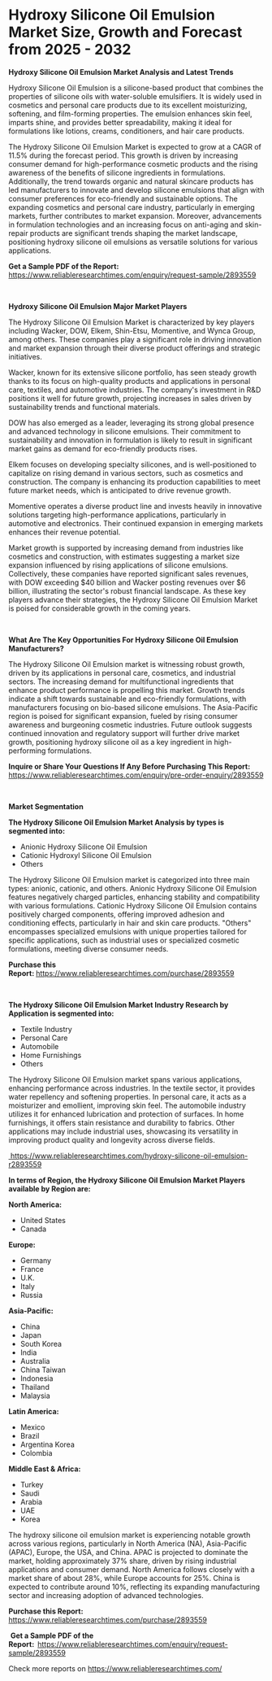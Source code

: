 <p><h1>Hydroxy Silicone Oil Emulsion Market Size, Growth and Forecast from 2025 - 2032</h1></p><p><strong>Hydroxy Silicone Oil Emulsion Market Analysis and Latest Trends</strong></p>
<p><p>Hydroxy Silicone Oil Emulsion is a silicone-based product that combines the properties of silicone oils with water-soluble emulsifiers. It is widely used in cosmetics and personal care products due to its excellent moisturizing, softening, and film-forming properties. The emulsion enhances skin feel, imparts shine, and provides better spreadability, making it ideal for formulations like lotions, creams, conditioners, and hair care products.</p><p>The Hydroxy Silicone Oil Emulsion Market is expected to grow at a CAGR of 11.5% during the forecast period. This growth is driven by increasing consumer demand for high-performance cosmetic products and the rising awareness of the benefits of silicone ingredients in formulations. Additionally, the trend towards organic and natural skincare products has led manufacturers to innovate and develop silicone emulsions that align with consumer preferences for eco-friendly and sustainable options. The expanding cosmetics and personal care industry, particularly in emerging markets, further contributes to market expansion. Moreover, advancements in formulation technologies and an increasing focus on anti-aging and skin-repair products are significant trends shaping the market landscape, positioning hydroxy silicone oil emulsions as versatile solutions for various applications.</p></p>
<p><strong>Get a Sample PDF of the Report:&nbsp;</strong> <a href="https://www.reliableresearchtimes.com/enquiry/request-sample/2893559?utm_campaign=3227&utm_medium=2&utm_source=Github&utm_content=ia&utm_term=15032025&utm_id=hydroxy-silicone-oil-emulsion">https://www.reliableresearchtimes.com/enquiry/request-sample/2893559</a></p>
<p>&nbsp;</p>
<p><strong>Hydroxy Silicone Oil Emulsion Major Market Players</strong></p>
<p><p>The Hydroxy Silicone Oil Emulsion Market is characterized by key players including Wacker, DOW, Elkem, Shin-Etsu, Momentive, and Wynca Group, among others. These companies play a significant role in driving innovation and market expansion through their diverse product offerings and strategic initiatives.</p><p>Wacker, known for its extensive silicone portfolio, has seen steady growth thanks to its focus on high-quality products and applications in personal care, textiles, and automotive industries. The company's investment in R&D positions it well for future growth, projecting increases in sales driven by sustainability trends and functional materials.</p><p>DOW has also emerged as a leader, leveraging its strong global presence and advanced technology in silicone emulsions. Their commitment to sustainability and innovation in formulation is likely to result in significant market gains as demand for eco-friendly products rises.</p><p>Elkem focuses on developing specialty silicones, and is well-positioned to capitalize on rising demand in various sectors, such as cosmetics and construction. The company is enhancing its production capabilities to meet future market needs, which is anticipated to drive revenue growth.</p><p>Momentive operates a diverse product line and invests heavily in innovative solutions targeting high-performance applications, particularly in automotive and electronics. Their continued expansion in emerging markets enhances their revenue potential.</p><p>Market growth is supported by increasing demand from industries like cosmetics and construction, with estimates suggesting a market size expansion influenced by rising applications of silicone emulsions. Collectively, these companies have reported significant sales revenues, with DOW exceeding $40 billion and Wacker posting revenues over $6 billion, illustrating the sector's robust financial landscape. As these key players advance their strategies, the Hydroxy Silicone Oil Emulsion Market is poised for considerable growth in the coming years.</p></p>
<p>&nbsp;</p>
<p><strong>What Are The Key Opportunities For Hydroxy Silicone Oil Emulsion Manufacturers?</strong></p>
<p><p>The Hydroxy Silicone Oil Emulsion market is witnessing robust growth, driven by its applications in personal care, cosmetics, and industrial sectors. The increasing demand for multifunctional ingredients that enhance product performance is propelling this market. Growth trends indicate a shift towards sustainable and eco-friendly formulations, with manufacturers focusing on bio-based silicone emulsions. The Asia-Pacific region is poised for significant expansion, fueled by rising consumer awareness and burgeoning cosmetic industries. Future outlook suggests continued innovation and regulatory support will further drive market growth, positioning hydroxy silicone oil as a key ingredient in high-performing formulations.</p></p>
<p><strong>Inquire or Share Your Questions If Any Before Purchasing This Report:</strong> <a href="https://www.reliableresearchtimes.com/enquiry/pre-order-enquiry/2893559?utm_campaign=3227&utm_medium=2&utm_source=Github&utm_content=ia&utm_term=15032025&utm_id=hydroxy-silicone-oil-emulsion">https://www.reliableresearchtimes.com/enquiry/pre-order-enquiry/2893559</a></p>
<p>&nbsp;</p>
<p><strong>Market Segmentation</strong></p>
<p><strong>The Hydroxy Silicone Oil Emulsion Market Analysis by types is segmented into:</strong></p>
<p><ul><li>Anionic Hydroxy Silicone Oil Emulsion</li><li>Cationic Hydroxyl Silicone Oil Emulsion</li><li>Others</li></ul></p>
<p><p>The Hydroxy Silicone Oil Emulsion market is categorized into three main types: anionic, cationic, and others. Anionic Hydroxy Silicone Oil Emulsion features negatively charged particles, enhancing stability and compatibility with various formulations. Cationic Hydroxy Silicone Oil Emulsion contains positively charged components, offering improved adhesion and conditioning effects, particularly in hair and skin care products. "Others" encompasses specialized emulsions with unique properties tailored for specific applications, such as industrial uses or specialized cosmetic formulations, meeting diverse consumer needs.</p></p>
<p><strong>Purchase this Report:&nbsp;</strong><a href="https://www.reliableresearchtimes.com/purchase/2893559?utm_campaign=3227&utm_medium=2&utm_source=Github&utm_content=ia&utm_term=15032025&utm_id=hydroxy-silicone-oil-emulsion">https://www.reliableresearchtimes.com/purchase/2893559</a></p>
<p>&nbsp;</p>
<p><strong>The Hydroxy Silicone Oil Emulsion Market Industry Research by Application is segmented into:</strong></p>
<p><ul><li>Textile Industry</li><li>Personal Care</li><li>Automobile</li><li>Home Furnishings</li><li>Others</li></ul></p>
<p><p>The Hydroxy Silicone Oil Emulsion market spans various applications, enhancing performance across industries. In the textile sector, it provides water repellency and softening properties. In personal care, it acts as a moisturizer and emollient, improving skin feel. The automobile industry utilizes it for enhanced lubrication and protection of surfaces. In home furnishings, it offers stain resistance and durability to fabrics. Other applications may include industrial uses, showcasing its versatility in improving product quality and longevity across diverse fields.</p></p>
<p><a href="https://www.reliableresearchtimes.com/hydroxy-silicone-oil-emulsion-r2893559?utm_campaign=3227&utm_medium=2&utm_source=Github&utm_content=ia&utm_term=15032025&utm_id=hydroxy-silicone-oil-emulsion">&nbsp;https://www.reliableresearchtimes.com/hydroxy-silicone-oil-emulsion-r2893559</a></p>
<p><strong>In terms of Region, the Hydroxy Silicone Oil Emulsion Market Players available by Region are:</strong></p>
<p>
    <p> <strong> North America: </strong>
        <ul>
            <li>United States</li>
            <li>Canada</li>
        </ul>
        </p> 
    <p> <strong> Europe: </strong>
        <ul>
            <li>Germany</li>
            <li>France</li>
            <li>U.K.</li>
            <li>Italy</li>
            <li>Russia</li>
        </ul>
        </p> 
    <p> <strong> Asia-Pacific: </strong>
        <ul>
            <li>China</li>
            <li>Japan</li>
            <li>South Korea</li>
            <li>India</li>
            <li>Australia</li>
            <li>China Taiwan</li>
            <li>Indonesia</li>
            <li>Thailand</li>
            <li>Malaysia</li>
        </ul>
        </p> 
    <p> <strong> Latin America: </strong>
        <ul>
            <li>Mexico</li>
            <li>Brazil</li>
            <li>Argentina Korea</li>
            <li>Colombia</li>
        </ul>
        </p> 
    <p> <strong> Middle East & Africa: </strong>
        <ul>
            <li>Turkey</li>
            <li>Saudi</li>
            <li>Arabia</li>
            <li>UAE</li>
            <li>Korea</li>
        </ul>
    </p>
    </p>
<p><p>The hydroxy silicone oil emulsion market is experiencing notable growth across various regions, particularly in North America (NA), Asia-Pacific (APAC), Europe, the USA, and China. APAC is projected to dominate the market, holding approximately 37% share, driven by rising industrial applications and consumer demand. North America follows closely with a market share of about 28%, while Europe accounts for 25%. China is expected to contribute around 10%, reflecting its expanding manufacturing sector and increasing adoption of advanced technologies.</p></p>
<p><strong>Purchase this Report: </strong><a href="https://www.reliableresearchtimes.com/purchase/2893559?utm_campaign=3227&utm_medium=2&utm_source=Github&utm_content=ia&utm_term=15032025&utm_id=hydroxy-silicone-oil-emulsion">https://www.reliableresearchtimes.com/purchase/2893559</a></p>
<p>&nbsp;<strong>Get a Sample PDF of the Report:&nbsp;&nbsp;</strong><a href="https://www.reliableresearchtimes.com/enquiry/request-sample/2893559?utm_campaign=3227&utm_medium=2&utm_source=Github&utm_content=ia&utm_term=15032025&utm_id=hydroxy-silicone-oil-emulsion">https://www.reliableresearchtimes.com/enquiry/request-sample/2893559</a></p>
<p><strong></strong></p>
<p>Check more reports on <a href="https://www.reliableresearchtimes.com/?utm_campaign=3227&utm_medium=2&utm_source=Github&utm_content=ia&utm_term=15032025&utm_id=hydroxy-silicone-oil-emulsion">https://www.reliableresearchtimes.com/</a></p>